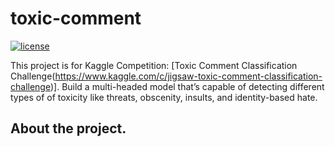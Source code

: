 # toxic-comment
[![license](https://img.shields.io/github/license/mashape/apistatus.svg?maxAge=2592000)](https://github.com/zhenghuazx/toxic-comment/edit/master/LICENSE)

This project is for Kaggle Competition: [Toxic Comment Classification Challenge(https://www.kaggle.com/c/jigsaw-toxic-comment-classification-challenge)]. Build a multi-headed model that’s capable of detecting different types of of toxicity like threats, obscenity, insults, and identity-based hate.

## About the project.
